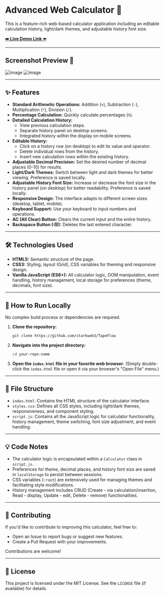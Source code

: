 # Advanced Web Calculator 🧮

This is a feature-rich web-based calculator application including an editable calculation history, light/dark themes, and adjustable history font size.

**[➡️ Live Demo Link ⬅️](https://github.com/starkweb3)**


---

## Screenshot Preview 📸

![image](https://github.com/user-attachments/assets/c2cf2232-7e73-4921-b6b1-99b504b7513a)
![image](https://github.com/user-attachments/assets/6003dcce-9156-4aed-989b-f1a2e0557b9d)

---

## ✨ Features

*   **Standard Arithmetic Operations:** Addition (`+`), Subtraction (`-`), Multiplication (`*`), Division (`/`).
*   **Percentage Calculation:** Quickly calculate percentages (`%`).
*   **Detailed Calculation History:**
    *   View previous calculation steps.
    *   Separate history panel on desktop screens.
    *   Integrated history within the display on mobile screens.
*   **Editable History:**
    *   Click on a history row (on desktop) to edit its value and operator.
    *   Delete individual rows from the history.
    *   Insert new calculation rows within the existing history.
*   **Adjustable Decimal Precision:** Set the desired number of decimal places (0-10) for results.
*   **Light/Dark Themes:** Switch between light and dark themes for better viewing. Preference is saved locally.
*   **Adjustable History Font Size:** Increase or decrease the font size in the history panel (on desktop) for better readability. Preference is saved locally.
*   **Responsive Design:** The interface adapts to different screen sizes (desktop, tablet, mobile).
*   **Keyboard Support:** Use your keyboard to input numbers and operations.
*   **AC (All Clear) Button:** Clears the current input and the entire history.
*   **Backspace Button (⌫):** Deletes the last entered character.

---

## 🛠️ Technologies Used

*   **HTML5:** Semantic structure of the page.
*   **CSS3:** Styling, layout (Grid), CSS variables for theming and responsive design.
*   **Vanilla JavaScript (ES6+):** All calculator logic, DOM manipulation, event handling, history management, local storage for preferences (theme, decimals, font size).

---

## 🚀 How to Run Locally

No complex build process or dependencies are required.

1.  **Clone the repository:**
    ```bash
    git clone https://github.com/starkweb3/TapeFlow
    ```
2.  **Navigate into the project directory:**
    ```bash
    cd your-repo-name
    ```
3.  **Open the `index.html` file in your favorite web browser.**
    (Simply double-click the `index.html` file or open it via your browser's "Open File" menu.)

---

## 📁 File Structure

*   `index.html`: Contains the HTML structure of the calculator interface.
*   `styles.css`: Defines all CSS styles, including light/dark themes, responsiveness, and component styling.
*   `script.js`: Contains all the JavaScript logic for calculator functionality, history management, theme switching, font size adjustment, and event handling.

---

## 💡 Code Notes

*   The calculator logic is encapsulated within a `Calculator` class in `script.js`.
*   Preferences for theme, decimal places, and history font size are saved in `localStorage` to persist between sessions.
*   CSS variables (`:root`) are extensively used for managing themes and facilitating style modifications.
*   History management includes CRUD (Create - via calculation/insertion, Read - display, Update - edit, Delete - remove) functionalities.

---

## 🤝 Contributing

If you'd like to contribute to improving this calculator, feel free to:

*   Open an Issue to report bugs or suggest new features.
*   Create a Pull Request with your improvements.

Contributions are welcome!

---

## 📄 License

This project is licensed under the MIT License. See the `LICENSE` file (if available) for details.
